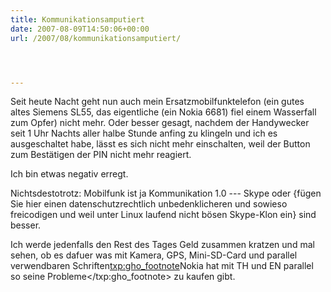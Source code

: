 ```yaml
---
title: Kommunikationsamputiert
date: 2007-08-09T14:50:06+00:00
url: /2007/08/kommunikationsamputiert/




---
```

Seit heute Nacht geht nun auch mein Ersatzmobilfunktelefon (ein gutes altes Siemens SL55, das eigentliche (ein Nokia 6681) fiel einem Wasserfall zum Opfer) nicht mehr. Oder besser gesagt, nachdem der Handywecker seit 1 Uhr Nachts aller halbe Stunde anfing zu klingeln und ich es ausgeschaltet habe, lässt es sich nicht mehr einschalten, weil der Button zum Bestätigen der <span class="caps">PIN</span> nicht mehr reagiert.

Ich bin etwas negativ erregt.

Nichtsdestotrotz: Mobilfunk ist ja Kommunikation 1.0 --- Skype oder {fügen Sie hier einen datenschutzrechtlich unbedenklicheren und sowieso freicodigen und weil unter Linux laufend nicht bösen Skype-Klon ein} sind besser.

Ich werde jedenfalls den Rest des Tages Geld zusammen kratzen und mal sehen, ob es dafuer was mit Kamera, <span class="caps">GPS</span>, Mini-SD-Card und parallel verwendbaren Schriften<txp:gho_footnote>Nokia hat mit TH und EN parallel so seine Probleme</txp:gho_footnote> zu kaufen gibt.
